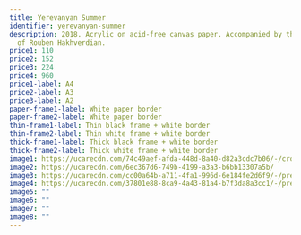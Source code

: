 ```yaml
---
title: Yerevanyan Summer
identifier: yerevanyan-summer
description: 2018. Acrylic on acid-free canvas paper. Accompanied by the songs
  of Rouben Hakhverdian.
price1: 110
price2: 152
price3: 224
price4: 960
price1-label: A4
price2-label: A3
price3-label: A2
paper-frame1-label: White paper border
paper-frame2-label: White paper border
thin-frame1-label: Thin black frame + white border
thin-frame2-label: Thin white frame + white border
thick-frame1-label: Thick black frame + white border
thick-frame2-label: Thick white frame + white border
image1: https://ucarecdn.com/74c49aef-afda-448d-8a40-d82a3cdc7b06/-/crop/1582x1993/0,0/-/preview/-/enhance/53/
image2: https://ucarecdn.com/6ec367d6-749b-4199-a3a3-b6bb13307a5b/
image3: https://ucarecdn.com/cc00a64b-a711-4fa1-996d-6e184fe2d6f9/-/preview/-/enhance/50/-/sharp/3/
image4: https://ucarecdn.com/37801e88-8ca9-4a43-81a4-b7f3da8a3cc1/-/preview/-/enhance/14/-/sharp/12/
image5: ""
image6: ""
image7: ""
image8: ""
---
```

